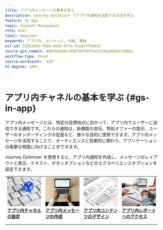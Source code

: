 ```yaml
---
title: アプリ内メッセージの基本を学ぶ
description: Journey Optimizer でアプリ内通知を送信する方法を学ぶ
feature: In App
topic: Content Management
role: User
level: Beginner
keywords: アプリ内, メッセージ, 作成, 開始
exl-id: 51562843-7b50-4eb5-bf79-5ce03f7549cb
source-git-commit: 860f6e6d6e1995794f6d74a3c544ad685ec20bb2
workflow-type: tm+mt
source-wordcount: '125'
ht-degree: 100%

---
```


# アプリ内チャネルの基本を学ぶ {#gs-in-app}

アプリ内メッセージとは、特定の目標地点に向かって、アプリ内でユーザーに送信できる通知です。これらの通知は、新機能の宣伝、特別オファーの提示、ユーザーのオンボーディングの促進など、様々な目的に使用できます。アプリ内メッセージを活用することで、オーディエンスと効果的に関わり、アプリケーションの重要な側面に向けることができます。

Journey Optimizer を使用すると、アプリ内通知を作成し、メッセージのレイアウトと表示、テキスト、ボタンオプションなどのエクスペリエンスオプションを設定できます。

<table style="table-layout:fixed"><tr style="border: 0;">
<td>
<a href="inapp-configuration.md">
<img alt="検証" src="../assets/do-not-localize/inapp-config.jpg">
</a>
<div>
<a href="inapp-configuration.md"><strong>アプリ内チャネルの設定</strong></a>
</div>
<p>
</td>
<td>
<a href="create-in-app.md">
<img alt="リード" src="../assets/do-not-localize/inapp-create.jpeg">
</a>
<div><a href="create-in-app.md"><strong>アプリ内メッセージの作成</strong>
</div>
<p>
</td>
<td>
<a href="design-in-app.md">
<img alt="低頻度" src="../assets/do-not-localize/inapp-design.jpg">
</a>
<div>
<a href="design-in-app.md"><strong>アプリ内コンテンツのデザイン</strong></a>
</div>
<p></td>
<td>
<a href="../reports/campaign-global-report.md#inapp-global">
<img alt="検証" src="../assets/do-not-localize/inapp-report.jpg">
</a>
<div>
<a href="../reports/campaign-global-report.md#inapp-global"><strong>アプリ内レポートへのアクセス</strong></a>
</div>
<p>
</td>
</tr></table>
